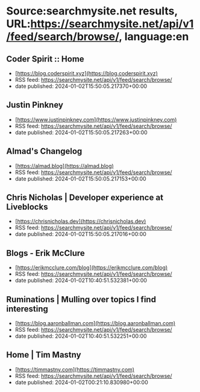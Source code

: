 # Source:searchmysite.net results, URL:https://searchmysite.net/api/v1/feed/search/browse/, language:en

## Coder Spirit :: Home
 - [https://blog.coderspirit.xyz](https://blog.coderspirit.xyz)
 - RSS feed: https://searchmysite.net/api/v1/feed/search/browse/
 - date published: 2024-01-02T15:50:05.217370+00:00



## Justin Pinkney
 - [https://www.justinpinkney.com](https://www.justinpinkney.com)
 - RSS feed: https://searchmysite.net/api/v1/feed/search/browse/
 - date published: 2024-01-02T15:50:05.217263+00:00



## Almad's Changelog
 - [https://almad.blog](https://almad.blog)
 - RSS feed: https://searchmysite.net/api/v1/feed/search/browse/
 - date published: 2024-01-02T15:50:05.217153+00:00



## Chris Nicholas | Developer experience at Liveblocks
 - [https://chrisnicholas.dev](https://chrisnicholas.dev)
 - RSS feed: https://searchmysite.net/api/v1/feed/search/browse/
 - date published: 2024-01-02T15:50:05.217016+00:00



## Blogs - Erik McClure
 - [https://erikmcclure.com/blog](https://erikmcclure.com/blog)
 - RSS feed: https://searchmysite.net/api/v1/feed/search/browse/
 - date published: 2024-01-02T10:40:51.532381+00:00



## Ruminations | Mulling over topics I find interesting
 - [https://blog.aaronballman.com](https://blog.aaronballman.com)
 - RSS feed: https://searchmysite.net/api/v1/feed/search/browse/
 - date published: 2024-01-02T10:40:51.532251+00:00



## Home | Tim Mastny
 - [https://timmastny.com](https://timmastny.com)
 - RSS feed: https://searchmysite.net/api/v1/feed/search/browse/
 - date published: 2024-01-02T00:21:10.830980+00:00



